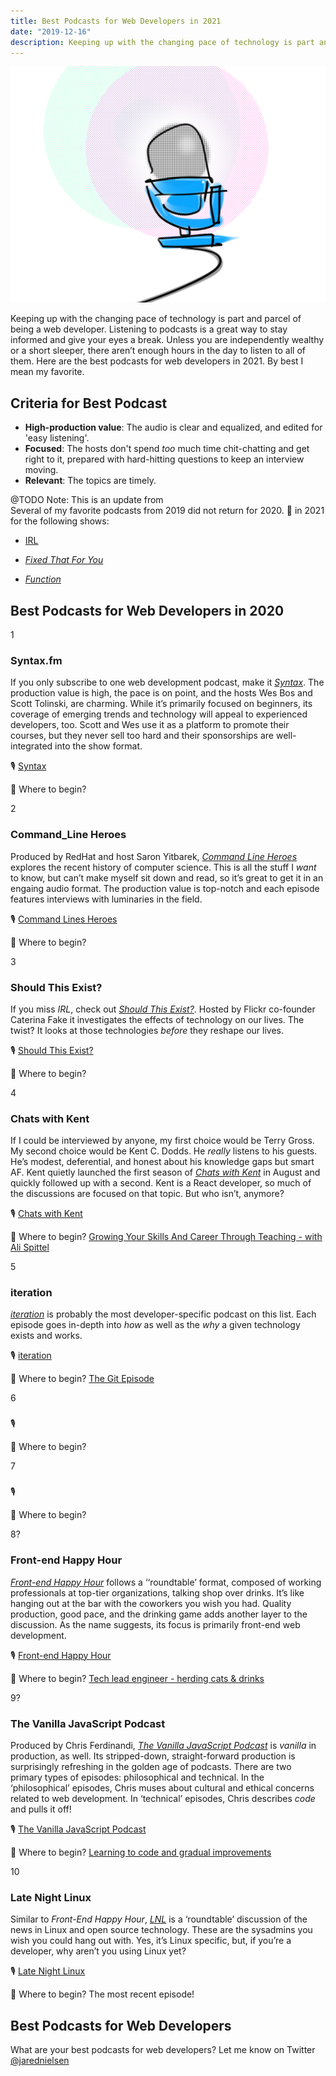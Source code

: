 ```yaml
---
title: Best Podcasts for Web Developers in 2021
date: "2019-12-16"
description: Keeping up with the changing pace of technology is part and parcel of being a web developer. Listening to podcasts is a great way to stay informed and give your eyes a break. Unless you are independently wealthy or a short sleeper, there aren’t enough hours in the day to listen to all of them. Here are the best podcasts for web developers in 2021.
---
```

![Best Podcasts for Web Developers in 2020](./jared-nielsen-2020-best-podcasts-web-developers.png)

Keeping up with the changing pace of technology is part and parcel of being a web developer. Listening to podcasts is a great way to stay informed and give your eyes a break. Unless you are independently wealthy or a short sleeper, there aren’t enough hours in the day to listen to all of them. Here are the best podcasts for web developers in 2021. By best I mean my favorite. 

## Criteria for Best Podcast

* **High-production value**: The audio is clear and equalized, and edited for 'easy listening'.
* **Focused**: The hosts don't spend _too_ much time chit-chatting and get right to it, prepared with hard-hitting questions to keep an interview moving. 
* **Relevant**: The topics are timely.

@TODO
Note: This is an update from  
Several of my favorite podcasts from 2019 did not return for 2020. 🤞 in 2021 for the following shows:

* [IRL](https://irlpodcast.org/)

* [_Fixed That For You_](https://fixedthatforyou.com/)

* [_Function_](https://glitch.com/culture/function/)


## Best Podcasts for Web Developers in 2020

1
### Syntax.fm

If you only subscribe to one web development podcast, make it [_Syntax_](https://syntax.fm/). The production value is high, the pace is on point, and the hosts Wes Bos and Scott Tolinski, are charming. While it’s primarily focused on beginners, its coverage of emerging trends and technology will appeal to experienced developers, too. Scott and Wes use it as a platform to promote their courses, but they never sell too hard and their sponsorships are well-integrated into the show format.

🎙️ [Syntax](https://syntax.fm/) 

🥇 Where to begin? []()

2
### Command_Line Heroes

Produced by RedHat and host Saron Yitbarek, [_Command Line Heroes_](https://www.redhat.com/en/command-line-heroes) explores the recent history of computer science. This is all the stuff I _want_ to know, but can’t make myself sit down and read, so it’s great to get it in an engaing audio format. The production value is top-notch and each episode features interviews with luminaries in the field.

🎙️ [Command Lines Heroes](https://www.redhat.com/en/command-line-heroes) 

🥇 Where to begin? []()

3
### Should This Exist?

If you miss _IRL_, check out [_Should This Exist?_](https://shouldthisexist.com/). Hosted by Flickr co-founder Caterina Fake it investigates the effects of technology on our lives. The twist? It looks at those technologies _before_ they reshape our lives.

🎙️ [Should This Exist?](https://shouldthisexist.com/)

🥇 Where to begin? []()

4
### Chats with Kent

If I could be interviewed by anyone, my first choice would be Terry Gross. My second choice would be Kent C. Dodds. He _really_ listens to his guests. He’s modest, deferential, and honest about his knowledge gaps but smart AF. Kent quietly launched the first season of [_Chats with Kent_](https://kentcdodds.com/chats-with-kent-podcast/) in August and quickly followed up with a second. Kent is a React developer, so much of the discussions are focused on that topic. But who isn’t, anymore? 

🎙️ [Chats with Kent](https://kentcdodds.com/chats-with-kent-podcast/) 

🥇 Where to begin? [Growing Your Skills And Career Through Teaching - with Ali Spittel](https://kentcdodds.com/chats-with-kent-podcast/seasons/01/episodes/growing-your-skills-and-career-through-teaching-with-ali-spittel)

5
### iteration

[_iteration_](https://iteration.simplecast.com/) is probably the most developer-specific podcast on this list. Each episode goes in-depth into _how_ as well as the _why_ a given technology exists and works. 

🎙️ [iteration](https://iteration.simplecast.com/)

🥇 Where to begin? [The Git Episode](https://iteration.simplecast.com/episodes/s08e02)


6
### 


🎙️ []()

🥇 Where to begin? []()

7
### 


🎙️ []()

🥇 Where to begin? []()


8?
### Front-end Happy Hour

[_Front-end Happy Hour_](https://frontendhappyhour.com/) follows a ‘‘roundtable’ format, composed of working professionals at top-tier organizations, talking shop over drinks. It’s like hanging out at the bar with the coworkers you wish you had. Quality production, good pace, and the drinking game adds another layer to the discussion. As the name suggests, its focus is primarily front-end web development.

🎙️ [Front-end Happy Hour](https://frontendhappyhour.com/) 

🥇 Where to begin? [Tech lead engineer - herding cats & drinks](https://frontendhappyhour.com/episodes/tech-lead-engineer-herding-cats-&-drinks/)


9?
### The Vanilla JavaScript Podcast

Produced by Chris Ferdinandi, [_The Vanilla JavaScript Podcast_](https://vanillajspodcast.com/) is _vanilla_ in production, as well. Its stripped-down, straight-forward production is surprisingly refreshing in the golden age of podcasts. There are two primary types of episodes: philosophical and technical. In the ‘philosophical’ episodes, Chris muses about cultural and ethical concerns related to web development. In ‘technical’ episodes, Chris describes _code_ and pulls it off!

🎙️ [The Vanilla JavaScript Podcast](https://vanillajspodcast.com)

🥇 Where to begin? [Learning to code and gradual improvements](https://vanillajspodcast.com/learning-to-code-and-gradual-improvements/)

10
### Late Night Linux

Similar to _Front-End Happy Hour_, [_LNL_](https://latenightlinux.com/) is a ‘roundtable’ discussion of the news in Linux and open source technology. These are the sysadmins you wish you could hang out with. Yes, it’s Linux specific, but, if you’re a developer, why aren’t you using Linux yet?

🎙️ [Late Night Linux](https://latenightlinux.com/)

🥇 Where to begin? The most recent episode!


## Best Podcasts for Web Developers 

What are your best podcasts for web developers? Let me know on Twitter [@jarednielsen](https://twiter.com/jarednielsen)